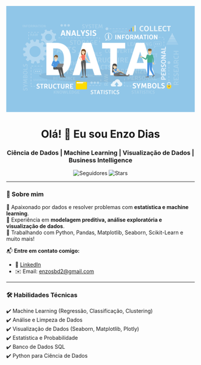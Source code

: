 <p align="center">
  <img src="https://github.com/EnzoSBDias/EnzoSBDias/blob/main/data.jpg?raw=true" alt="Banner sobre Ciência de Dados">
</p>

<h1 align="center">Olá! 👋 Eu sou Enzo Dias</h1>
<h3 align="center">Ciência de Dados | Machine Learning | Visualização de Dados | Business Intelligence</h3>

<p align="center">
  <img src="https://img.shields.io/github/followers/seuusuario?style=social" alt="Seguidores">
  <img src="https://img.shields.io/github/stars/seuusuario?style=social" alt="Stars">
</p>

---

### 🚀 Sobre mim  
🔹 Apaixonado por dados e resolver problemas com **estatística e machine learning**.  
🔹 Experiência em **modelagem preditiva, análise exploratória e visualização de dados**.  
🔹 Trabalhando com Python, Pandas, Matplotlib, Seaborn, Scikit-Learn e muito mais!  

📬 **Entre em contato comigo:**  
- 💼 [LinkedIn](www.linkedin.com/in/enzo-silverio-borges-dias)  
- ✉️ Email: enzosbd2@gmail.com  

---

### 🛠️ **Habilidades Técnicas**
✔️ Machine Learning (Regressão, Classificação, Clustering)  
✔️ Análise e Limpeza de Dados  
✔️ Visualização de Dados (Seaborn, Matplotlib, Plotly)  
✔️ Estatística e Probabilidade  
✔️ Banco de Dados SQL  
✔️ Python para Ciência de Dados  

